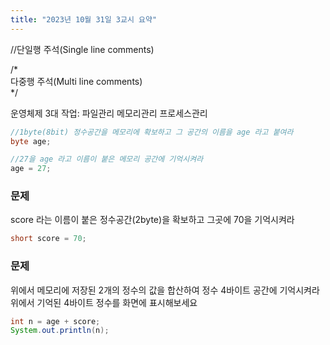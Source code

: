 ```yaml
---
title: "2023년 10월 31일 3교시 요약"
---
```

//단일행 주석(Single line comments)  

/*  
다중행 주석(Multi line comments)  
*/  

운영체제 3대 작업: 파일관리 메모리관리 프로세스관리  

```java
//1byte(8bit) 정수공간을 메모리에 확보하고 그 공간의 이름을 age 라고 붙여라
byte age;

//27을 age 라고 이름이 붙은 메모리 공간에 기억시켜라
age = 27;
```

### 문제
score 라는 이름이 붙은 정수공간(2byte)을 확보하고 그곳에 70을 기억시켜라

```java
short score = 70;
```

### 문제
위에서 메모리에 저장된 2개의 정수의 값을 합산하여 정수 4바이트 공간에 기억시켜라
위에서 기억된 4바이트 정수를 화면에 표시해보세요

```java
int n = age + score;
System.out.println(n);

```